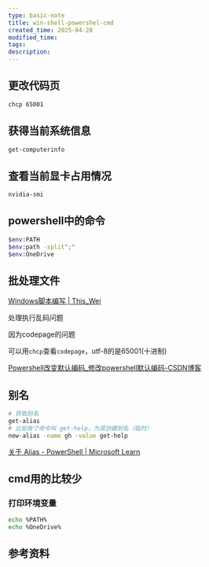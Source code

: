 ```yaml
---
type: basic-note
title: win-shell-powershel-cmd
created_time: 2025-04-28
modified_time: 
tags:
description:
---
```


## 更改代码页

```sh
chcp 65001
```

## 获得当前系统信息

```sh
get-computerinfo
```

## 查看当前显卡占用情况

```sh
nvidia-smi
```

## powershell中的命令

```sh
$env:PATH
$env:path -split";"
$env:OneDrive
```

## 批处理文件

[Windows脚本编写 | This_Wei](https://www.wqf31415.xyz/2021/02/03/Windows脚本编写/#注释)

处理执行乱码问题

因为codepage的问题

可以用`chcp`查看`codepage`，utf-8的是65001(十进制)

[Powershell改变默认编码_修改powershell默认编码-CSDN博客](https://blog.csdn.net/u014756245/article/details/100536552)

## 别名

```sh
# 获取别名
get-alias
# 比如有个命令叫 get-help，为其创建别名（临时）
new-alias -name gh -value get-help
```

[关于 Alias - PowerShell | Microsoft Learn](https://learn.microsoft.com/zh-cn/powershell/module/microsoft.powershell.core/about/about_aliases?view=powershell-7.4)

## cmd用的比较少

### 打印环境变量

```sh
echo %PATH%
echo %OneDrive%
```

## 参考资料